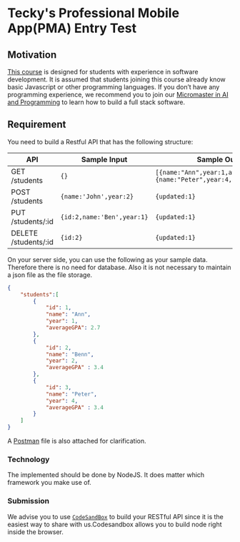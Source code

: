 # Tecky's Professional Mobile App(PMA) Entry Test

## Motivation
[This course](https://tecky.io/courses/PMA) is designed for students with experience in software development. It is assumed that students joining this course already know basic Javascript or other programming languages. If you don’t have any programming experience, we recommend you to join our [Micromaster in AI and Programming](https://tecky.io/courses/MAP) to learn how to build a full stack software.

## Requirement
You need to build a Restful API that has the following structure:

|API| Sample Input | Sample Output|
|---|---|---|
|GET /students |`{}` | `[{name:"Ann",year:1,averageGPA:2.7},{name:"Peter",year:4,averageGPA:3.4}]` |
|POST /students| `{name:'John',year:2}` | `{updated:1}`|
|PUT /students/:id| `{id:2,name:'Ben',year:1}` | `{updated:1}`|
|DELETE /students/:id| `{id:2}` | `{updated:1}` |

On your server side, you can use the following as your 
sample data. Therefore there is no need for database.
Also it is not necessary to maintain a json file as the file
storage.

```json
{
    "students":[
        {
            "id": 1,
            "name": "Ann",
            "year": 1,
            "averageGPA": 2.7
        },
        {
            "id": 2,
            "name": "Benn",
            "year": 2,
            "averageGPA" : 3.4
        },
        {
            "id": 3,
            "name": "Peter",
            "year": 4,
            "averageGPA" : 3.4
        }
    ]
}
```

A [Postman](https://www.getpostman.com/) file is also attached for clarification.

### Technology
The implemented should be done by NodeJS. It does matter
which framework you make use of.

### Submission
We advise you to use [`CodeSandBox`](https://codesandbox.io/dashboard) to build your RESTful
API since it is the easiest way to share 
with us.Codesandbox allows you to build 
node right inside the browser.
